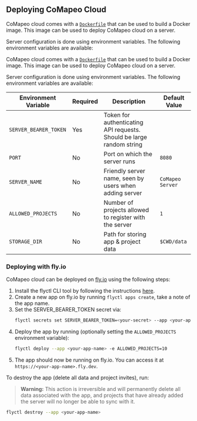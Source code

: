 ## Deploying CoMapeo Cloud

CoMapeo cloud comes with a [`Dockerfile`](../../Dockerfile) that can be used to build a Docker image. This image can be used to deploy CoMapeo cloud on a server.

Server configuration is done using environment variables. The following environment variables are available:

CoMapeo cloud comes with a [`Dockerfile`](../../Dockerfile) that can be used to build a Docker image. This image can be used to deploy CoMapeo cloud on a server.

Server configuration is done using environment variables. The following environment variables are available:

| Environment Variable  | Required | Description                                                          | Default Value    |
| --------------------- | -------- | -------------------------------------------------------------------- | ---------------- |
| `SERVER_BEARER_TOKEN` | Yes      | Token for authenticating API requests. Should be large random string |                  |
| `PORT`                | No       | Port on which the server runs                                        | `8080`           |
| `SERVER_NAME`         | No       | Friendly server name, seen by users when adding server               | `CoMapeo Server` |
| `ALLOWED_PROJECTS`    | No       | Number of projects allowed to register with the server               | `1`              |
| `STORAGE_DIR`         | No       | Path for storing app & project data                                  | `$CWD/data`      |

### Deploying with fly.io

CoMapeo cloud can be deployed on [fly.io](https://fly.io) using the following steps:

1. Install the flyctl CLI tool by following the instructions [here](https://fly.io/docs/getting-started/installing-flyctl/).
2. Create a new app on fly.io by running `flyctl apps create`, take a note of the app name.
3. Set the SERVER_BEARER_TOKEN secret via:
   ```sh
   flyctl secrets set SERVER_BEARER_TOKEN=<your-secret> --app <your-app-name>
   ```
4. Deploy the app by running (optionally setting the `ALLOWED_PROJECTS` environment variable):
   ```sh
   flyctl deploy --app <your-app-name> -e ALLOWED_PROJECTS=10
   ```
5. The app should now be running on fly.io. You can access it at `https://<your-app-name>.fly.dev`.

To destroy the app (delete all data and project invites), run:

> **Warning:** This action is irreversible and will permanently delete all data associated with the app, and projects that have already added the server will no longer be able to sync with it.

```sh
flyctl destroy --app <your-app-name>
```
